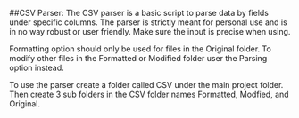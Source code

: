 ##CSV Parser:
The CSV parser is a basic script to parse data by fields under specific columns.
The parser is strictly meant for personal use and is in no way robust or user friendly.
Make sure the input is precise when using.

Formatting option should only be used for files in the Original folder. To modify other files in the Formatted or Modified folder user the Parsing option instead.

To use the parser create a folder called CSV under the main project folder.
Then create 3 sub folders in the CSV folder names Formatted, Modfied, and Original.
